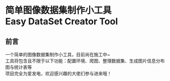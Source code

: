 # 简单图像数据集制作小工具<br>Easy DataSet Creator Tool

## 前言
一个简单的图像数据集制作小工具，目前尚在施工中~
<br>工具将包含且不限于以下功能：配置环境、爬图、整理数据集、生成图片信息分布图与统计表等
<br>项目完全为爱发电，欢迎感兴趣的大佬们参与进来哦！